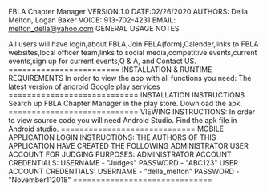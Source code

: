FBLA Chapter Manager VERSION:1.0 DATE:02/26/2020
AUTHORS: Della Melton, Logan Baker VOICE: 913-702-4231 EMAIL: melton_della@yahoo.com
GENERAL USAGE NOTES

All users will have login,about FBLA,Join FBLA(form),Calender,links to FBLA websites,local officer team,links to social media,competitive events,current events,sign up for current events,Q & A, and Contact US. ======================== INSTALLATION & RUNTIME REQUIREMENTS
In order to view the app with all functions you need:
The latest version of android
Google play services ============================ INSTALLATION INSTRUCTIONS
Search up FBLA Chapter Manager in the play store.
Download the apk. ============================ VIEWING INSTRUCTIONS:
In order to view source code you will need Android Studio.
Find the apk file in Android studio. ============================= MOBILE APPLICATION LOGIN INSTRUCTIONS:
THE AUTHORS OF THIS APPLICATION HAVE CREATED THE FOLLOWING ADMINISTRATOR USER ACCOUNT FOR JUDGING PURPOSES:
ADMINISTRATOR ACCOUNT CREDENTIALS: USERNAME - "Judges" PASSWORD - "ABC123"
USER ACCOUNT CREDENTIALS: USERNAME - "della_melton" PASSWORD - "November112018" ==============================
